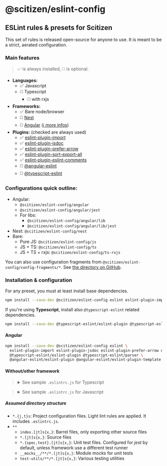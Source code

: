 # @scitizen/eslint-config
ESLint rules &amp; presets for Scitizen
---

This set of rules is released open-source for anyone to use. It is meant to be a strict, aerated configuration.

### Main features

> :white_check_mark: is always installed, :white_medium_square: is optional.

* **Languages:**
  * :white_check_mark: Javascript
  * :white_medium_square: Typescript
    * :white_medium_square: with rxjs
* **Frameworks:**
  * :white_check_mark: Bare node/browser
  * :white_medium_square: [Nest](https://nestjs.com/)<!-- ([:information_source: more infos]()) -->
  * :white_medium_square: [Angular](https://angular.io/) ([:information_source: more infos](#angular))
* **Plugins:** (checked are always used)
  * :white_check_mark: [eslint-plugin-import](https://www.npmjs.com/package/eslint-plugin-import)
  * :white_check_mark: [eslint-plugin-jsdoc](https://www.npmjs.com/package/eslint-plugin-jsdoc)
  * :white_check_mark: [eslint-plugin-prefer-arrow](https://www.npmjs.com/package/eslint-plugin-prefer-arrow)
  * :white_check_mark: [eslint-plugin-sort-export-all](https://www.npmjs.com/package/eslint-plugin-sort-export-all)
  * :white_check_mark: [eslint-plugin-eslint-comments](https://www.npmjs.com/package/eslint-plugin-eslint-comments)
  * :white_medium_square: [@angular-eslint](https://www.npmjs.com/package/@angular-eslint/eslint-plugin)
  * :white_medium_square: [@typescript-eslint](https://www.npmjs.com/package/@typescript-eslint/eslint-plugin)

### Configurations quick outline:

* Angular:
  * `@scitizen/eslint-config/angular`
  * `@scitizen/eslint-config/angular/jest`
  * For libs:
    * `@scitizen/eslint-config/angular/lib`
    * `@scitizen/eslint-config/angular/lib/jest`
* Nest: `@scitizen/eslint-config/nest`
* Bare:
  * Pure JS: `@scitizen/eslint-config/js`
  * JS + TS: `@scitizen/eslint-config/ts`
  * JS + TS + rxjs: `@scitizen/eslint-config/ts-rxjs`

You can also use configuration fragments from `@scitizen/eslint-config/config-fragments/*`. See [the directory on GitHub](https://github.com/Scitizen/eslint-config/tree/main/src/config-fragments).

### Installation & configuration

For any preset, you must at least install base dependencies.

```sh
npm install --save-dev @scitizen/eslint-config eslint eslint-plugin-import eslint-plugin-jsdoc eslint-plugin-prefer-arrow eslint-plugin-sort-export-all eslint-plugin-eslint-comments
```

If you're using **Typescript**, install also `@typescript-eslint` related dependencies.

```sh
npm install --save-dev @typescript-eslint/eslint-plugin @typescript-eslint/parser
```

#### Angular

```sh
npm install --save-dev @scitizen/eslint-config eslint \
  eslint-plugin-import eslint-plugin-jsdoc eslint-plugin-prefer-arrow eslint-plugin-sort-export-all eslint-plugin-eslint-comments \
  @typescript-eslint/eslint-plugin @typescript-eslint/parser \
  @angular-eslint/eslint-plugin @angular-eslint/eslint-plugin-template @angular-eslint/template-parser
```

#### Without/other framework

<blockquote>
<details>
<summary>See sample <code>.eslintrc.js</code> for Typescript</summary>

```js
module.exports = {
	env: { /* See https://eslint.org/docs/user-guide/configuring#specifying-environments. es2020 is enabled by default */ },
	extends: '@scitizen/eslint-config/ts',
	parserOptions: {
		project: './tsconfig.json',
	},
};
```

</details>
</blockquote>

<blockquote>
<details>
<summary>See sample <code>.eslintrc.js</code> for Javascript</summary>

```js
module.exports = {
	env: { /* See https://eslint.org/docs/user-guide/configuring#specifying-environments. es2020 is enabled by default */ },
	extends: '@scitizen/eslint-config/js',
};
```

</details>
</blockquote>

##### Assumed directory structure

* `*.{j,t}s`: Project configuration files. Light lint rules are applied. It includes `.eslintrc.js`.
* `**`
  * `index.[jt]s{x,}`: Barrel files, only exporting other source files
  * `*.[jt]s{x,}`: Source files
  * `*.{spec,test}.[jt]s{x,}`: Unit test files. Configured for *jest* by default, unless framework use a different test runner
  * `__mocks__/**/*.[jt]s{x,}`: Module mocks for unit tests
  * `test-utils/**/*.[jt]s{x,}`: Various testing utilities
